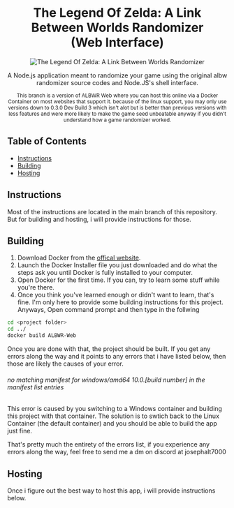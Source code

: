 <div align="center">
  <h1>
    The Legend Of Zelda: A Link Between Worlds Randomizer 
    <br>
    (Web Interface)
  </h1>
  <img src="https://github.com/user-attachments/assets/a1185a97-2e5f-4bde-901b-23836b2ca64e" alt="The Legend Of Zelda: A Link Between Worlds Randomizer">
  <p>A Node.js application meant to randomize your game using the original albw randomizer source codes and Node.JS's shell interface.</p>
  <small>This branch is a version of ALBWR Web where you can host this online via a Docker Container on most websites that support it. because of the linux support, you may only use versions down to 0.3.0 Dev Build 3 which isn't alot but is better than previous versions with less features and were more likely to make the game seed unbeatable anyway if you didn't understand how a game randomizer worked.</small>
</div>

## Table of Contents

- [Instructions](#instructions)
- [Building](#building)
- [Hosting](#hosting)


## Instructions

Most of the instructions are located in the main branch of this repository. But for building and hosting, i will provide instructions for those.

## Building

1. Download Docker from the [offical website](https://www.docker.com/).
2. Launch the Docker Installer file you just downloaded and do what the steps ask you until Docker is fully installed to your computer.
3. Open Docker for the first time. If you can, try to learn some stuff while you're there.
4. Once you think you've learned enough or didn't want to learn, that's fine. I'm only here to provide some building instructions for this project. Anyways, Open command prompt and then type in the follwing
```bash
cd <project folder>
cd ../
docker build ALBWR-Web
```
Once you are done with that, the project should be built. If you get any errors along the way and it points to any errors that i have listed below, then those are likely the causes of your error.

###### no matching manifest for windows/amd64 10.0.[build number] in the manifest list entries
This error is caused by you switching to a Windows container and building this project with that container. The solution is to swtich back to the Linux Container (the default container) and you should be able to build the app just fine.

That's pretty much the entirety of the errors list, if you experience any errors along the way, feel free to send me a dm on discord at josephalt7000

## Hosting
Once i figure out the best way to host this app, i will provide instructions below.
